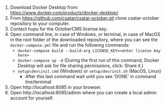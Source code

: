1. Download Docker Desktop from: https://www.docker.com/products/docker-desktop/
2. From https://github.com/csatar/csatar-october.git clone csatar-october repository to your computer.
3. Contact hupu for the OctoberCMS license key.
4. Open command line, in case of Windows, or terminal, in case of MacOS in the root folder of the downloaded repository, where you can see the `docker-compose.yml` file and run the following commands:
    - `docker-compose build --build-arg LICENSE_KEY=<enter license key here>` 
    - `docker-compose up -d` (During the first run of this command, Docker Desktop will ask for file sharing permissions, click: Share it.)
    - `setup\dev\init.cmd` (Windows) or `setup/dev/init.sh` (MacOS, Linux)
        - After this last command wait until you see 'DONE' in command line/terminal
5. Open http://localhost:8085 in your browser.
6. Open http://localhost:8085/admin where you can create a local admin account for yourself.